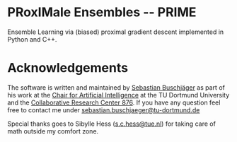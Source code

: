 # PRoxIMale Ensembles -- PRIME

Ensemble Learning via (biased) proximal gradient descent implemented in Python and C++. 


# Acknowledgements 

The software is written and maintained by [Sebastian Buschjäger](https://sbuschjaeger.github.io/) as part of his work at the [Chair for Artificial Intelligence](https://www-ai.cs.tu-dortmund.de) at the TU Dortmund University and the [Collaborative Research Center 876](https://sfb876.tu-dortmund.de). If you have any question feel free to contact me under sebastian.buschjaeger@tu-dortmund.de 

Special thanks goes to Sibylle Hess (s.c.hess@tue.nl) for taking care of math outside my comfort zone.